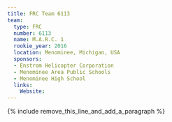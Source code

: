 ```yaml
---
title: FRC Team 6113
team:
  type: FRC
  number: 6113
  name: M.A.R.C. 1
  rookie_year: 2016
  location: Menominee, Michigan, USA
  sponsors:
  - Enstrom Helicopter Corporation
  - Menominee Area Public Schools
  - Menominee High School
  links:
    Website:
---
```


{% include remove_this_line_and_add_a_paragraph %}